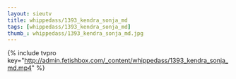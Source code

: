 ```yaml
--- 
layout: sieutv
title: whippedass/1393_kendra_sonja_md
tags: [whippedass/1393_kendra_sonja_md]
thumb_: whippedass/1393_kendra_sonja_md.jpg
---
```

{% include tvpro key="http://admin.fetishbox.com/_content/whippedass/1393_kendra_sonja_md.mp4" %} 
